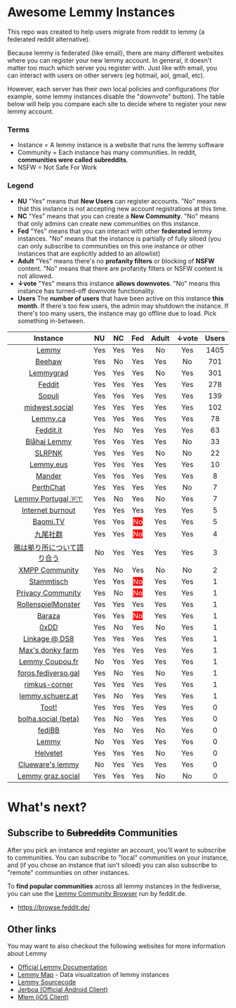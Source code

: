
# Awesome Lemmy Instances

This repo was created to help users migrate from reddit to lemmy (a federated reddit alternative).

Because lemmy is federated (like email), there are many different websites where you can register your new lemmy account. In general, it doesn't matter too much which server you register with. Just like with email, you can interact with users on other servers (eg hotmail, aol, gmail, etc).

However, each server has their own local policies and configurations (for example, some lemmy instances disable the "downvote" button). The table below will help you compare each site to decide where to register your new lemmy account.

### Terms

 * Instance = A lemmy instance is a website that runs the lemmy software
 * Community = Each instance has many communities. In reddit, **communities were called subreddits**.
 * NSFW = Not Safe For Work

### Legend

 * **NU** "Yes" means that **New Users** can register accounts. "No" means that this instance is not accepting new account registrations at this time.
 * **NC** "Yes" means that you can create a **New Community**. "No" means that only admins can create new communities on this instance.
 * **Fed** "Yes" means that you can interact with other **federated** lemmy instances. "No" means that the instance is partially of fully siloed (you can only subscribe to communities on this one instance or other instances that are explicitly added to an allowlist)
 * **Adult** "Yes" means there's no **profanity filters** or blocking of **NSFW** content. "No" means that there are profanity filters or NSFW content is not allowed.
 * **↓vote** "Yes" means this instance **allows downvotes**. "No" means this instance has turned-off downvote functionality.
 * **Users** The **number of users** that have been active on this instance **this month**. If there's too few users, the admin may shutdown the instance. If there's too many users, the instance may go offline due to load. Pick something in-between.

| Instance | NU | NC | Fed | Adult | ↓vote | Users | 
| :---: | :---: | :---: | :---: | :---: | :---: | :---: | 
| [Lemmy](https://lemmy.ml) | Yes | Yes | Yes | No | Yes | 1405 |
| [Beehaw](https://beehaw.org) | Yes | No | Yes | Yes | No | 701 |
| [Lemmygrad](https://lemmygrad.ml) | Yes | Yes | Yes | No | Yes | 301 |
| [Feddit](https://feddit.de) | Yes | Yes | Yes | Yes | Yes | 278 |
| [Sopuli](https://sopuli.xyz) | Yes | Yes | Yes | Yes | Yes | 139 |
| [midwest.social](https://midwest.social) | Yes | Yes | Yes | Yes | Yes | 102 |
| [Lemmy.ca](https://lemmy.ca) | Yes | Yes | Yes | Yes | Yes | 78 |
| [Feddit.it](https://feddit.it) | Yes | No | Yes | Yes | Yes | 63 |
| [Blåhaj Lemmy](https://lemmy.blahaj.zone) | Yes | Yes | Yes | Yes | No | 33 |
| [SLRPNK](https://slrpnk.net) | Yes | Yes | Yes | No | No | 22 |
| [Lemmy.eus](https://lemmy.eus) | Yes | Yes | Yes | Yes | Yes | 10 |
| [Mander](https://mander.xyz) | Yes | Yes | Yes | Yes | Yes | 8 |
| [PerthChat](https://lemmy.perthchat.org) | Yes | Yes | Yes | Yes | No | 7 |
| [Lemmy Portugal 🇵🇹](https://lemmy.pt) | Yes | No | Yes | No | Yes | 7 |
| [Internet burnout](https://group.lt) | Yes | Yes | Yes | Yes | Yes | 5 |
| [Baomi.TV](https://baomi.tv) | Yes | Yes | <span style="background-color: red; color: white;">No</span> | Yes | Yes | 5 |
| [九尾社群](https://bbs.9tail.net) | Yes | Yes | <span style="background-color: red; color: white;">No</span> | Yes | Yes | 4 |
| [鴉は拠り所について語り合う](https://lm.korako.me) | No | Yes | Yes | Yes | Yes | 3 |
| [XMPP Community](https://community.xmpp.net) | Yes | No | Yes | No | No | 2 |
| [Stammtisch](https://stammtisch.hallertau.social) | Yes | Yes | <span style="background-color: red; color: white;">No</span> | Yes | Yes | 1 |
| [Privacy Community](https://community.nicfab.it) | Yes | No | <span style="background-color: red; color: white;">No</span> | Yes | Yes | 1 |
| [RollenspielMonster](https://lemmy.rollenspiel.monster) | Yes | Yes | Yes | Yes | Yes | 1 |
| [Baraza](https://baraza.africa) | Yes | Yes | <span style="background-color: red; color: white;">No</span> | Yes | Yes | 1 |
| [0xDD](https://0xdd.org.ru) | Yes | No | Yes | No | Yes | 1 |
| [Linkage @ DS8](https://linkage.ds8.zone) | Yes | Yes | Yes | Yes | Yes | 1 |
| [Max's donky farm](https://donky.social) | Yes | Yes | Yes | Yes | Yes | 1 |
| [Lemmy Coupou.fr](https://lemmy.coupou.fr) | No | Yes | Yes | Yes | Yes | 1 |
| [foros.fediverso.gal](https://foros.fediverso.gal) | Yes | No | Yes | No | Yes | 1 |
| [rimkus-corner](https://lemmy.rimkus.it) | Yes | Yes | Yes | Yes | Yes | 1 |
| [lemmy.schuerz.at](https://lemmy.schuerz.at) | Yes | No | Yes | Yes | Yes | 1 |
| [Toot!](https://lemmy.toot.pt) | Yes | Yes | Yes | Yes | Yes | 0 |
| [bolha.social (beta)](https://bolha.social) | Yes | No | Yes | Yes | Yes | 0 |
| [fediBB](https://fedibb.ml) | Yes | No | Yes | No | Yes | 0 |
| [Lemmy](https://lemmy.services.coupou.fr) | No | Yes | Yes | Yes | Yes | 0 |
| [Helvetet](https://lemmy.helvetet.eu) | Yes | Yes | Yes | No | Yes | 0 |
| [Clueware's lemmy](https://lemmy.clueware.org) | No | Yes | Yes | Yes | Yes | 0 |
| [Lemmy graz.social](https://lemmy.graz.social) | Yes | Yes | Yes | No | No | 0 |

# What's next?

## Subscribe to ~~Subreddits~~ Communities

After you pick an instance and register an account, you'll want to subscribe to communities. You can subscribe to "local" communities on your instance, and (if you chose an instance that isn't siloed) you can also subscribe to "remote" communities on other instances.

To **find popular communities** across all lemmy instances in the fediverse, you can use the [Lemmy Community Browser](https://browse.feddit.de/) run by feddit.de.

 * https://browse.feddit.de/

## Other links

You may want to also checkout the following websites for more information about Lemmy

 * [Official Lemmy Documentation](https://join-lemmy.org/docs/en/index.html)
 * [Lemmy Map](https://lemmymap.feddit.de) - Data visualization of lemmy instances
 * [Lemmy Sourcecode](https://github.com/LemmyNet/lemmy)
 * [Jerboa (Official Android Client)](https://f-droid.org/packages/com.jerboa/)
 * [Mlem (iOS Client)](https://testflight.apple.com/join/xQfmkJhc)

